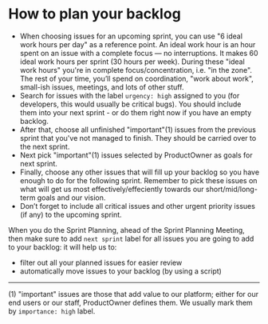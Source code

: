 # How to plan your backlog

-   When choosing issues for an upcoming sprint, you can use "6 ideal work hours per day" as a reference point. An ideal work hour is an hour spent on an issue with a complete focus — no interruptions. It makes 60 ideal work hours per sprint (30 hours per week). During these "ideal work hours" you're in complete focus/concentration, i.e. "in the zone". The rest of your time, you’ll spend on coordination, "work about work", small-ish issues, meetings, and lots of other stuff.
-   Search for issues with the label `urgency: high` assigned to you (for developers, this would usually be critical bugs). You should include them into your next sprint - or do them right now if you have an empty backlog.
-   After that, choose all unfinished "important"(1) issues from the previous sprint that you've not managed to finish. They should be carried over to the next sprint.
-   Next pick "important"(1) issues selected by ProductOwner as goals for next sprint.
-   Finally, choose any other issues that will fill up your backlog so you have enough to do for the following sprint. Remember to pick these issues on what will get us most effectively/effeciently towards our short/mid/long-term goals and our vision.
-   Don’t forget to include all critical issues and other urgent priority issues (if any) to the upcoming sprint.

When you do the Sprint Planning, ahead of the Sprint Planning Meeting, then make sure to add `next sprint` label for all issues you are going to add to your backlog: it will help us to:

-   filter out all your planned issues for easier review
-   automatically move issues to your backlog (by using a script)

---

(1) "important" issues are those that add value to our platform; either for our end users or our staff, ProductOwner defines them. We usually mark them by `importance: high` label.
